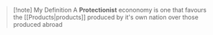 >[!note] My Definition
A **Protectionist** econonomy is one that favours the [[Products|products]] produced by it's own nation over those produced abroad

